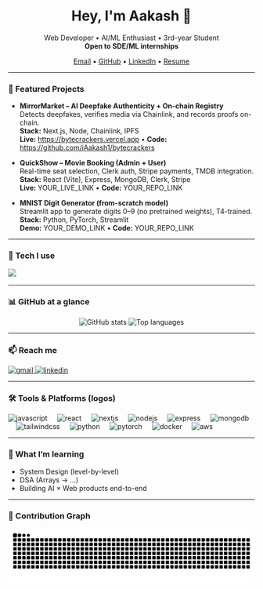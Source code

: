<!-- HEADER -->
<h1 align="center">Hey, I'm Aakash 👋</h1>
<p align="center">
  Web Developer • AI/ML Enthusiast • 3rd-year Student<br/>
  <b>Open to SDE/ML internships</b>
</p>

<p align="center">
  <a href="mailto:YOUR_EMAIL_HERE">Email</a> •
  <a href="https://github.com/iAakash1">GitHub</a> •
  <a href="https://www.linkedin.com/in/YOUR_LINKEDIN_HANDLE/">LinkedIn</a> •
  <a href="YOUR_RESUME_PDF_LINK">Resume</a>
</p>

---

### 🚀 Featured Projects

- **MirrorMarket – AI Deepfake Authenticity + On-chain Registry**  
  Detects deepfakes, verifies media via Chainlink, and records proofs on-chain.  
  **Stack:** Next.js, Node, Chainlink, IPFS  
  **Live:** https://bytecrackers.vercel.app • **Code:** https://github.com/iAakash1/bytecrackers

- **QuickShow – Movie Booking (Admin + User)**  
  Real-time seat selection, Clerk auth, Stripe payments, TMDB integration.  
  **Stack:** React (Vite), Express, MongoDB, Clerk, Stripe  
  **Live:** YOUR_LIVE_LINK • **Code:** YOUR_REPO_LINK

- **MNIST Digit Generator (from-scratch model)**  
  Streamlit app to generate digits 0–9 (no pretrained weights), T4-trained.  
  **Stack:** Python, PyTorch, Streamlit  
  **Demo:** YOUR_DEMO_LINK • **Code:** YOUR_REPO_LINK

---

### 🧰 Tech I use
<p>
  <img src="https://skillicons.dev/icons?i=ts,js,react,nextjs,redux,html,css,tailwind,nodejs,express,mongodb,postgres,redis,python,java,cpp,pytorch,opencv,tensorflow,docker,git,linux,aws" />
</p>

---

### 📊 GitHub at a glance
<div align="center">
  <img src="https://github-readme-stats.vercel.app/api?username=iAakash1&show_icons=true&theme=dracula&cache_seconds=7200" height="150" alt="GitHub stats" />
  <img src="https://github-readme-stats.vercel.app/api/top-langs?username=iAakash1&layout=compact&theme=dracula&card_width=320&cache_seconds=7200" height="150" alt="Top languages" />
</div>

---

### 📫 Reach me
<div>
  <a href="mailto:YOUR_EMAIL_HERE">
    <img src="https://img.shields.io/static/v1?message=Gmail&logo=gmail&label=&color=D14836&logoColor=white&style=for-the-badge" height="35" alt="gmail" />
  </a>
  <a href="https://www.linkedin.com/in/YOUR_LINKEDIN_HANDLE/">
    <img src="https://img.shields.io/static/v1?message=LinkedIn&logo=linkedin&label=&color=0077B5&logoColor=white&style=for-the-badge" height="35" alt="linkedin" />
  </a>
</div>

---

### 🛠️ Tools & Platforms (logos)
<p>
  <img src="https://cdn.jsdelivr.net/gh/devicons/devicon/icons/javascript/javascript-original.svg" height="30" alt="javascript" />
  <img width="12" />
  <img src="https://cdn.jsdelivr.net/gh/devicons/devicon/icons/react/react-original.svg" height="30" alt="react" />
  <img width="12" />
  <img src="https://cdn.jsdelivr.net/gh/devicons/devicon/icons/nextjs/nextjs-original-wordmark.svg" height="30" alt="nextjs" />
  <img width="12" />
  <img src="https://cdn.jsdelivr.net/gh/devicons/devicon/icons/nodejs/nodejs-original.svg" height="30" alt="nodejs" />
  <img width="12" />
  <img src="https://cdn.jsdelivr.net/gh/devicons/devicon/icons/express/express-original.svg" height="30" alt="express" />
  <img width="12" />
  <img src="https://cdn.jsdelivr.net/gh/devicons/devicon/icons/mongodb/mongodb-original.svg" height="30" alt="mongodb" />
  <img width="12" />
  <img src="https://cdn.jsdelivr.net/gh/devicons/devicon/icons/tailwindcss/tailwindcss-original-wordmark.svg" height="30" alt="tailwindcss" />
  <img width="12" />
  <img src="https://cdn.jsdelivr.net/gh/devicons/devicon/icons/python/python-original.svg" height="30" alt="python" />
  <img width="12" />
  <img src="https://cdn.jsdelivr.net/gh/devicons/devicon/icons/pytorch/pytorch-original.svg" height="30" alt="pytorch" />
  <img width="12" />
  <img src="https://cdn.jsdelivr.net/gh/devicons/devicon/icons/docker/docker-original.svg" height="30" alt="docker" />
  <img width="12" />
  <img src="https://cdn.jsdelivr.net/gh/devicons/devicon/icons/amazonwebservices/amazonwebservices-original.svg" height="30" alt="aws" />
</p>

---

### 📝 What I’m learning
- System Design (level-by-level)
- DSA (Arrays → …)
- Building AI × Web products end-to-end

---

### 🐍 Contribution Graph
<img src="https://raw.githubusercontent.com/iAakash1/iAakash1/output/snake.svg" alt="Snake animation" />

<!-- Keep it tidy, high-signal, no spam widgets -->
